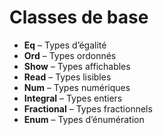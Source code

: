 # Classes de base 
- **Eq** – Types d’égalité  
- **Ord** – Types ordonnés  
- **Show** – Types affichables  
- **Read** – Types lisibles  
- **Num** – Types numériques  
- **Integral** – Types entiers  
- **Fractional** – Types fractionnels  
- **Enum** – Types d’énumération  

